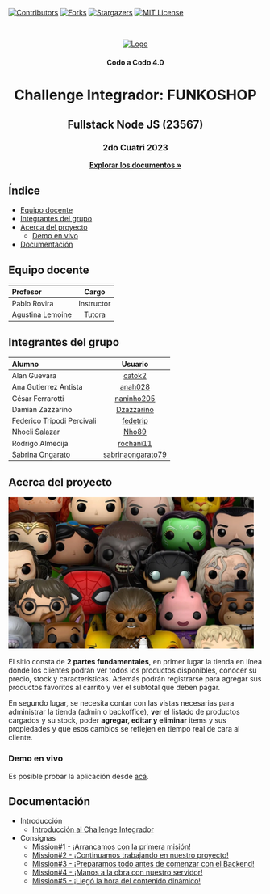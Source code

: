 [![Contributors][contributors-shield]][contributors-url]
[![Forks][forks-shield]][forks-url]
[![Stargazers][stars-shield]][stars-url]
[![MIT License][license-shield]][license-url]
<!-- PROJECT LOGO -->
<br />
<p align="center">
  <a href="https://github.com/CaC-Node2023/challenge_equipo2"><img src="https://avatars.githubusercontent.com/u/143467476" alt="Logo" width="160" height="160"></a>
  <h4 align="center">Codo a Codo 4.0</h4>
  <h1 align="center">Challenge Integrador: FUNKOSHOP</h1>
  <h2 align="center">Fullstack Node JS (23567)</h2>
  <h3 align="center">2do Cuatri 2023</h3>
  <p align="center"><a href="https://github.com/CaC-Node2023/challenge_equipo2"><strong>Explorar los documentos »</strong></a>
</p>



<!-- INDICE -->
## Índice
* [Equipo docente](#equipo-docente)
* [Integrantes del grupo](#integrantes-del-grupo)
* [Acerca del proyecto](#acerca-del-proyecto)
    * [Demo en vivo](#demo-en-vivo)
* [Documentación](#documentacion)



<!-- DOCENTES -->
## Equipo docente
| Profesor         |    Cargo    |
|:-----------------|:-----------:|
| Pablo Rovira     | Instructor  |
| Agustina Lemoine |   Tutora    |



<!-- INTEGRANTES -->
## Integrantes del grupo
| Alumno                      |                          Usuario                          |
|:----------------------------|:---------------------------------------------------------:|
| Alan Guevara                |            [catok2](https://github.com/catok2)            |
| Ana Gutierrez Antista       |           [anah028](https://github.com/anah028)           |
| César Ferrarotti            |        [naninho205](https://github.com/naninho205)        |
| Damián Zazzarino            |        [Dzazzarino](https://github.com/Dzazzarino)        |
| Federico Tripodi Percivali  |          [fedetrip](https://github.com/fedetrip)          |
| Nhoeli Salazar              |             [Nho89](https://github.com/Nho89)             |
| Rodrigo Almecija            |         [rochani11](https://github.com/rochani11)         |
| Sabrina Ongarato            | [sabrinaongarato79](https://github.com/sabrinaongarato79) |



<!-- ACERCA DEL PROYECTO -->
## Acerca del proyecto

<!--[![FUNKOSHOP][product-screenshot]]-->
<img src="public/img/funkos-banner.webp" alt="FUNKOSHOP" height="300"> 

El sitio consta de **2 partes fundamentales**, en primer lugar la tienda en línea donde los clientes podrán ver todos los productos disponibles, conocer su precio, stock y características. Además podrán registrarse para agregar sus productos favoritos al carrito y ver el subtotal que deben pagar.


En segundo lugar, se necesita contar con las vistas necesarias para administrar la tienda (admin o backoffice), **ver** el listado de productos cargados y su stock, poder **agregar, editar y eliminar** items y sus propiedades y que esos cambios se reflejen en tiempo real de cara al cliente.
<br />


### Demo en vivo
Es posible probar la aplicación desde [acá][demo-url].



<!-- DOCUMENTACION -->
<a id="documentacion"></a>
## Documentación
* Introducción
    * [Introducción al Challenge Integrador](doc/intro.pdf)
* Consignas
    * [Mission#1 - ¡Arrancamos con la primera misión!](doc/mission1.pdf)
    * [Mission#2 - ¡Continuamos trabajando en nuestro proyecto!](doc/mission2.pdf)
    * [Mission#3 - ¡Preparamos todo antes de comenzar con el Backend!](doc/mission3.pdf)
    * [Mission#4 - ¡Manos a la obra con nuestro servidor!](doc/mission4.pdf)
    * [Mission#5 - ¡Llegó la hora del contenido dinámico!](doc/mission5.pdf)



<!-- MARKDOWN LINKS & IMAGES -->
<!-- https://www.markdownguide.org/basic-syntax/#reference-style-links -->
[contributors-shield]: https://img.shields.io/github/contributors/CaC-Node2023/challenge_equipo2
[contributors-url]: https://github.com/CaC-Node2023/challenge_equipo2/graphs/contributors
[forks-shield]: https://img.shields.io/github/forks/CaC-Node2023/challenge_equipo2
[forks-url]: https://github.com/CaC-Node2023/challenge_equipo2/forks
[stars-shield]: https://img.shields.io/github/stars/CaC-Node2023/challenge_equipo2
[stars-url]: https://github.com/CaC-Node2023/challenge_equipo2/stargazers
[license-shield]: https://img.shields.io/github/license/CaC-Node2023/challenge_equipo2
[license-url]: #
[demo-url]: https://cac-node2023.github.io/challenge_equipo2/
